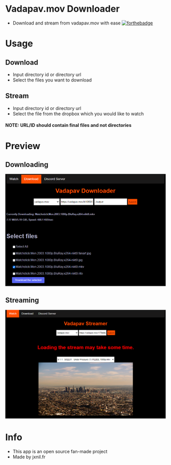 # Vadapav.mov Downloader
- Download and stream from vadapav.mov with ease
[![forthebadge](https://forthebadge.com/images/badges/not-a-bug-a-feature.svg)](https://forthebadge.com)
# Usage
## Download
- Input directory id or directory url
- Select the files you want to download
## Stream
- Input directory id or directory url
- Select the file from the dropbox which you would like to watch
#### NOTE: URL/ID should contain final files and not directories
# Preview 
## Downloading
<img src="./img/download.png">

## Streaming

<img src="./img/stream.png">

# Info
- This app is an open source fan-made project
- Made by jxnil.fr 
